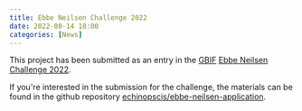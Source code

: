 ```yaml
---
title: Ebbe Neilsen Challenge 2022
date: 2022-08-14 18:00
categories: [News]
---
```


This project has been submitted as an entry in the [GBIF][gbif] [Ebbe Neilsen Challenge 2022][enc].

If you're interested in the submission for the challenge, the materials can be found in the github repository [echinopscis/ebbe-neilsen-application][enc-appl].

[gbif]: https://gbif.org
[enc]:  https://www.gbif.org/news/77jGLQMqzZtjQi10AxAgrY/2022-ebbe-nielsen-challenge-seeks-open-data-innovations-for-biodiversity
[enc-appl]: https://github.com/echinopscis/ebbe-neilsen-application

